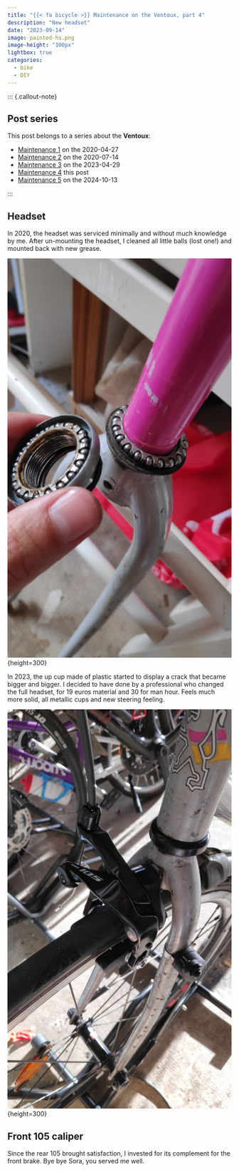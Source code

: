 ```yaml
---
title: "{{< fa bicycle >}} Maintenance on the Ventoux, part 4"
description: "New headset"
date: "2023-09-14"
image: painted-hs.png
image-height: "100px"
lightbox: true
categories: 
  - bike
  - DIY
---
```


::: {.callout-note}

## Post series

This post belongs to a series about the **Ventoux**:

- [Maintenance 1](../2020-04-27_ventoux-1/index.html) on the 2020-04-27
- [Maintenance 2](../2020-07-14_ventoux-2/index.html) on the 2020-07-14
- [Maintenance 3](../2023-04-29_ventoux-3/index.html) on the 2023-04-29
- [Maintenance 4](index.html) this post
- [Maintenance 5](../2024-10-13_ventoux-5/index.html) on the 2024-10-13

:::

## Headset

In 2020, the headset was serviced minimally and without much knowledge by me.
After un-mounting the headset, I cleaned all little balls (lost one!) and mounted back 
with new grease. 


![Cleaning up the bearings](IMG_20200801_153851.jpg){height=300}

In 2023, the up cup made of plastic started to display a crack that became bigger and bigger.
I decided to have done by a professional who changed the full headset, for 19 euros material and 30 for man hour.
Feels much more solid, all metallic cups and new steering feeling.

![New headset](photo_2024-01-28_18-59-38.jpg){height=300}

## Front 105 caliper

Since the rear 105 brought satisfaction, I invested for its complement for the front brake.
Bye bye Sora, you served me well.
